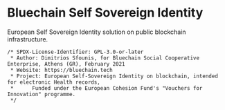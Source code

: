 # Bluechain Self Sovereign Identity
European Self Sovereign Identity solution on public blockchain infrastructure.

```
/* SPDX-License-Identifier: GPL-3.0-or-later
 * Author: Dimitrios Sfounis, for Bluechain Social Cooperative Enterprise, Athens (GR), February 2021
 * Website: https://bluechain.tech
 * Project: European Self-Sovereign Identity on blockchain, intended for electronic Health records,
 *      Funded under the European Cohesion Fund's "Vouchers for Innovation" programme.
 */
 ```
